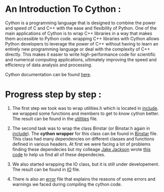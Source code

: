 
# An Introduction To Cython : 

Cython is a programming language that is designed to combine the power and speed of C and C++ with the ease and flexibility of Python. One of the main applications of Cython is to wrap C++ libraries in a way that makes them accessible to Python code. wrapping C++ libraries with Cython allows Python developers to leverage the power of C++ without having to learn an entirely new programming language or deal with the complexity of C++ directly. This makes it easier to write high-performance code for scientific and numerical computing applications, ultimately improving the speed and efficiency of data analysis and processing.


Cython documentation can be found [here](https://cython.readthedocs.io/en/latest/).



# Progress step by step :

1. The first step we took was to wrap utilities.h which is located in [include](https://github.com/Melikakmm/SEVN_PYTHON_WRAPPER/tree/main/CYTHON_WRAPPER/include). we wrapped some functions and members to get to know cython better. The result can be found in the [utilities](https://github.com/Melikakmm/SEVN_PYTHON_WRAPPER/tree/main/CYTHON_WRAPPER/utilities) file.

2. The second task was to wrap the class Binstar (or Binstar.h again in [include](https://github.com/Melikakmm/SEVN_PYTHON_WRAPPER/tree/main/CYTHON_WRAPPER/include)). The **cython wrapper** for this class can be found in [Binstar](https://github.com/Melikakmm/SEVN_PYTHON_WRAPPER/tree/main/CYTHON_WRAPPER/Binstar) file. This class had many dependencies on different classes and functions defined in various headers. At first we were facing a lot of problems finding these dependecies but my colleage [Jake Jackson](https://github.com/jjackson1994) wrote [this code](https://github.com/Melikakmm/SEVN_PYTHON_WRAPPER/tree/main/PY_TOOL) to help us find all of these dependecies. 


3. We also started wrapping the IO class, but it is still under developement. The result can be found in [IO](https://github.com/Melikakmm/SEVN_PYTHON_WRAPPER/tree/main/CYTHON_WRAPPER/IO) file.


4. There is also an [error](https://github.com/Melikakmm/SEVN_PYTHON_WRAPPER/tree/main/CYTHON_WRAPPER/Errors) file that explains the reasons of some errors and warnings we faced during compiling the cython code.


